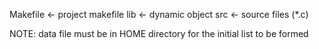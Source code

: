 Makefile <- project makefile
lib	 <- dynamic object
src	 <- source files (*.c)

NOTE: data file must be in HOME directory for the initial list to be formed
